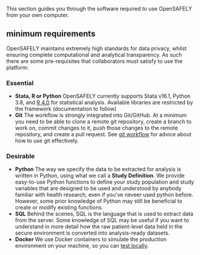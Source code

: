 This section guides you through the software required to use OpenSAFELY from your own computer. 

## minimum requirements

OpenSAFELY maintains extremely high standards for data privacy, whilst ensuring complete computational and analytical transparency.
As such there are some pre-requisites that collaborators must satisfy to use the platform:

### Essential
* **Stata, R or Python**
OpenSAFELY currently supports Stata v16.1, Python 3.8, and [R 4.0](working-with-r.md) for statistical analysis. Available libraries are restricted by the framework (documentation to follow)
* **Git**
The workflow is strongly integrated into Git/GitHub.
At a minimum you need to be able to clone a remote git repository, create a branch to work on, commit changes to it, push those changes to the remote repository, and create a pull request.
See [git workflow](git-workflow.md) for advice about how to use git effectively.
<!--We provide a simple tutorial for navigating the OpenSAFELY workflow.-->

### Desirable
* **Python**
The way we specify the data to be extracted for analysis is written in Python, using what we call a **Study Definition**.
We provide easy-to-use Python functions to define your study population and study variables that are designed to be used and understood by anybody familiar with health research, even if you've neveer used python before.
However, some prior knowledge of Python may still be beneficial to create or modify existing functions.
* **SQL**
Behind the scenes, SQL is the language that is used to extract data from the server. Some knowledge of SQL may be useful if you want to understand in more detail how the raw patient-level data held in the secure environment is converted into analysis-ready datasets.
* **Docker**
We use Docker containers to simulate the production environment on your machine, so you can [test locally](pipelines-overview.md).

